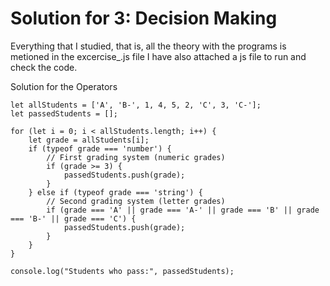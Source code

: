 # Solution for 3: Decision Making

Everything that I studied, that is, all the theory with the programs is metioned in the excercise_.js file
I have also attached a js file to run and check the code.

Solution for the Operators

```
let allStudents = ['A', 'B-', 1, 4, 5, 2, 'C', 3, 'C-'];
let passedStudents = [];

for (let i = 0; i < allStudents.length; i++) {
    let grade = allStudents[i];
    if (typeof grade === 'number') {
        // First grading system (numeric grades)
        if (grade >= 3) {
            passedStudents.push(grade);
        }
    } else if (typeof grade === 'string') {
        // Second grading system (letter grades)
        if (grade === 'A' || grade === 'A-' || grade === 'B' || grade === 'B-' || grade === 'C') {
            passedStudents.push(grade);
        }
    }
}

console.log("Students who pass:", passedStudents);

```
